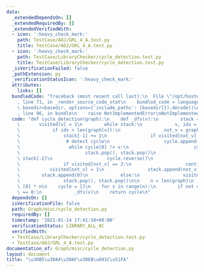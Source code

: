 ```yaml
---
data:
  _extendedDependsOn: []
  _extendedRequiredBy: []
  _extendedVerifiedWith:
  - icon: ':heavy_check_mark:'
    path: TestCase/AOJ/GRL_4_A.test.py
    title: TestCase/AOJ/GRL_4_A.test.py
  - icon: ':heavy_check_mark:'
    path: TestCase/LibraryChecker/cycle_detection.test.py
    title: TestCase/LibraryChecker/cycle_detection.test.py
  _isVerificationFailed: false
  _pathExtension: py
  _verificationStatusIcon: ':heavy_check_mark:'
  attributes:
    links: []
  bundledCode: "Traceback (most recent call last):\n  File \"/opt/hostedtoolcache/Python/3.10.1/x64/lib/python3.10/site-packages/onlinejudge_verify/documentation/build.py\"\
    , line 71, in _render_source_code_stat\n    bundled_code = language.bundle(stat.path,\
    \ basedir=basedir, options={'include_paths': [basedir]}).decode()\n  File \"/opt/hostedtoolcache/Python/3.10.1/x64/lib/python3.10/site-packages/onlinejudge_verify/languages/python.py\"\
    , line 96, in bundle\n    raise NotImplementedError\nNotImplementedError\n"
  code: "def cycle_detection(graph):\n    def _dfs(v):\n        stack = [v, 0]\n \
    \       visited[v] = 1\n        while stack:\n            v, idx = stack[-2:]\n\
    \            if idx < len(graph[v]):\n                nxt_v = graph[v][idx]\n\
    \                stack[-1] += 1\n                if visited[nxt_v] == 1:\n   \
    \                 # detect cycle\n                    cycle.append(nxt_v)\n  \
    \                  while cycle[0] != v:\n                        cycle.append(v)\n\
    \                        stack.pop(), stack.pop()\n                        v =\
    \ stack[-2]\n                    cycle.reverse()\n                    return\n\
    \                if visited[nxt_v] == 2:\n                    continue\n     \
    \           visited[nxt_v] = 1\n                stack.append(nxt_v)\n        \
    \        stack.append(0)\n            else:\n                visited[v] = 2\n\
    \                stack.pop(), stack.pop()\n\n    n = len(graph)\n    visited =\
    \ [0] * n\n    cycle = []\n    for v in range(n):\n        if not cycle and visited[v]\
    \ == 0:\n            _dfs(v)\n    return cycle\n"
  dependsOn: []
  isVerificationFile: false
  path: Graph/misc/cycle_detection.py
  requiredBy: []
  timestamp: '2021-01-14 17:41:58+09:00'
  verificationStatus: LIBRARY_ALL_AC
  verifiedWith:
  - TestCase/LibraryChecker/cycle_detection.test.py
  - TestCase/AOJ/GRL_4_A.test.py
documentation_of: Graph/misc/cycle_detection.py
layout: document
title: "\u30B5\u30A4\u30AF\u30EB\u691C\u51FA"
---
```

